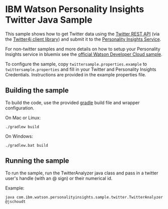 # IBM Watson Personality Insights Twitter Java Sample

This sample shows how to get Twitter data using the [Twitter REST API](https://dev.twitter.com/rest/public) 
(via the [Twitter4j client library](http://twitter4j.org/en/index.html)) and submit it to the 
[Personality Insights Service](https://www.ibm.com/smarterplanet/us/en/ibmwatson/developercloud/personality-insights.html).

For non-twitter samples and more details on how to setup your Personality Insights service in bluemix see the [official 
Watson Developer Cloud sample](https://github.com/watson-developer-cloud/personality-insights-java).

To configure the sample, copy `twittersample.properties.example` to `twittersample.properties` and fill in 
your Twitter and Personality Insights Credentials.  Instructions are provided in the example properties file.

## Building the sample

To build the code, use the provided [gradle](http://gradle.org/) build file and wrapper configuration.

On Mac or Linux:

    ./gradlew build

On Windows:

    ./gradlew.bat build

## Running the sample

To run the sample, run the TwitterAnalyzer java class and pass in a twitter 
user's handle (with an @ sign) or their numerical id.

Example:

    java com.ibm.watson.personalityinsights.sample.twitter.TwitterAnalyzer @jschoudt
